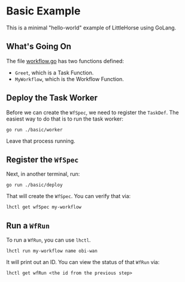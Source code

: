 # Basic Example

This is a minimal "hello-world" example of LittleHorse using GoLang.

## What's Going On

The file [workflow.go](./workflow.go) has two functions defined:

- `Greet`, which is a Task Function.
- `MyWorkflow`, which is the Workflow Function.

## Deploy the Task Worker

Before we can create the `WfSpec`, we need to register the `TaskDef`. The easiest way to do that is to run the task worker:

```
go run ./basic/worker
```

Leave that process running.

## Register the `WfSpec`

Next, in another terminal, run:

```
go run ./basic/deploy
```

That will create the `WfSpec`. You can verify that via:

```
lhctl get wfSpec my-workflow
```

## Run a `WfRun`

To run a `WfRun`, you can use `lhctl`.

```
lhctl run my-workflow name obi-wan
```

It will print out an ID. You can view the status of that `WfRun` via:

```
lhctl get wfRun <the id from the previous step>
```
